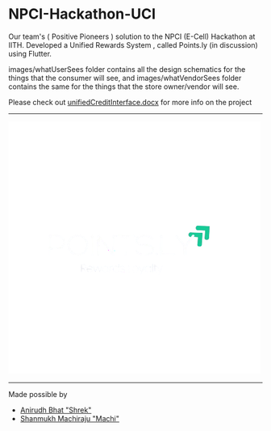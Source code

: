 # NPCI-Hackathon-UCI
Our team's ( Positive Pioneers ) solution to the NPCI (E-Cell) Hackathon at IITH. Developed a Unified Rewards System , called Points.ly (in discussion) using Flutter.

images/whatUserSees folder contains all the design schematics for the things that the consumer will see, and images/whatVendorSees folder contains the same for the things that the store owner/vendor will see.

Please check out [unifiedCreditInterface.docx](https://github.com/Anirudh0616/Unified-Rewards-System/blob/main/unifiedCreditInterface.docx) for more info on the project 

---
![Points.ly](https://github.com/Anirudh0616/NPCI-Hackathon-UCI/blob/main/logo_lights.png)

---
Made possible by 
- [Anirudh Bhat "Shrek"](https://github.com/Anirudh0616)
- [Shanmukh Machiraju "Machi"](https://github.com/machi1206)
